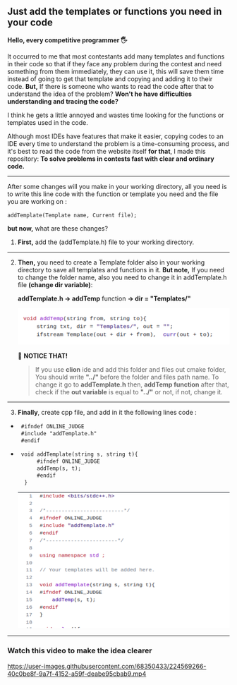 ## Just add the templates or functions you need in your code

**Hello, every competitive programmer 🖐**

It occurred to me that most contestants add many templates and functions in their code so that if they face any problem during the contest and need something from them immediately, they can use it, this will save them time instead of going to get that template and copying and adding it to their code. **But,** If there is someone who wants to read the code after that to understand the idea of the problem? **Won't he have difficulties understanding and tracing the code?**

I think he gets a little annoyed and wastes time looking for the functions or templates used in the code.

Although most IDEs have features that make it easier, copying codes to an IDE every time to understand the problem is a time-consuming process, and it's best to read the code from the website itself **for that**, I made this repository: **To solve problems in contests fast with clear and ordinary code.**

----

After some changes will you make in your working  directory, all you need is to write this line code with the function or template you need and the file you are working on : 

    addTemplate(Template name, Current file);

**but now,** what are these changes?

1. **First,** add the (addTemplate.h) file to your working directory. 

---

2. **Then,** you need to create a Template folder also in your working directory to save all templates and functions in it.
**But note,** If you need to change the folder name, also you need to change it in addTemplate.h file **(change dir variable)**:

    **addTemplate.h &rarr; addTemp** function **&rarr; dir = "Templates/"**
    
    <img src="images/changeDir.png"  width="550"/>  
    
    🔴 **NOTICE THAT!**
    > If you use **clion** ide and add this folder and files out cmake folder, You should write **"../"** before the folder and files path name.
    To change it go to
        **addTemplate.h** then, **addTemp function** after that, check if the **out variable** is equal to **"../"** or not, if not, change it.

----

3. **Finally**, create cpp file, and add in it the following lines code : 
 -
        #ifndef ONLINE_JUDGE
        #include "addTemplate.h"
        #endif

- 
       void addTemplate(string s, string t){ 
            #ifndef ONLINE_JUDGE
            addTemp(s, t);
            #endif
        }

    <img src="images/code.png"  width="600"/>  
    
----

### Watch this video to make the idea clearer 
https://user-images.githubusercontent.com/68350433/224569266-40c0be8f-9a7f-4152-a59f-deabe95cbab9.mp4



